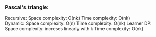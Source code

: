 <h3>Pascal's triangle:</h3> 
Recursive: 
	Space complexity: O(nk)
	Time complexity: O(nk)<br>
Dynamic: 
	Space complexity: O(n)
	Time complexity: O(nk)
Learner DP:
	Space complexity: increses linearly with k
	Time complexity: O(nk)

